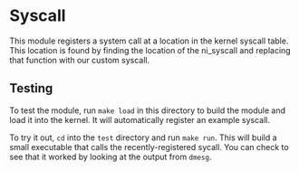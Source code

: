 
# Syscall

This module registers a system call at a location in the kernel syscall table. This location is found by finding the location of the ni_syscall and replacing that function with our custom syscall.

## Testing

To test the module, run `make load` in this directory to build the module and load it into the kernel.  It will automatically register an example syscall.

To try it out, `cd` into the `test` directory and run `make run`.  This will build a small executable that calls the recently-registered sycall.  You can check to see that it worked by looking at the output from `dmesg`.
